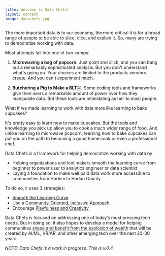 ```yaml
---
title: Welcome to Data Chefs!
layout: content
image: datachefs.jpg
---
```


The more important data is to our economy, the more critical it is for a broad range of people to be able to slice, dice, and explain it. So, many are trying to democratize working with data.

Most attempts fall into one of two camps:

1) __Microwaving a bag of popcorn__. Just point and click, and you can bang out a remarkably sophisticated analysis. But you don't understand what's going on. Your choices are limited to the products vendors create. And you can't experiment much.

2) __Butchering a Pig to Make a BLT￼__.  Some coding tools and frameworks give their users a remarkable amount of power over how they manipulate data. But these tools are intimidating as hell to most people.

What if we made learning to work with data more like learning to bake cupcakes?

It's pretty easy to learn how to make cupcakes.  But the tools and knowledge you pick up allow you to cook a much wider range of food. And unlike learning to microwave popcorn, learning how to bake cupcakes can put you on the path to becoming a good home cook or even a professional chef.

Data Chefs is a framework for helping democratize working with data by:
 - Helping organizations and tool makers smooth the learning curve from beginner to power user to analytics engineer or data scientist
 - Laying a foundation to make well paid data work more accessible to communities from Harlem to Harlan County

To do so, it uses  3 strategies:

 - [Smooth the Learning Curve](/pages/strategies/smooth-learning-curve.html)
 - Use a [Community-Oriented, Inclusive Approach](/pages/strategies/community.html)
 - Encourage [Playfulness and Creativity](/pages/strategies/play.html)

Data Chefs is focused on addressing one of today’s most pressing tech needs. But in doing so, it also hopes to develop a model for helping communities [shape and benefit from the explosion of wealth](https://toolkit.makersall.org/) that will be created by AI/ML, VR/AR, and other emerging tech over the next 20-30 years.

_NOTE: Data Chefs is a work in progress. This is v.0.4_
